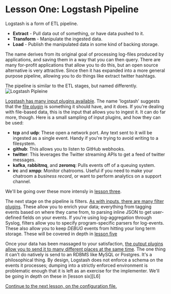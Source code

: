 # Lesson One: Logstash Pipeline
Logstash is a form of ETL pipeline.

* **Extract** - Pull data out of something, or have data pushed to it.
* **Transform** - Manipulate the ingested data.
* **Load** - Publish the manipulated data in some kind of backing storage.

The name derives from its original goal of processing log-files produced by
applications, and saving them in a way that you can then query. There are
many for-profit applications that allow you to do this, but an open source
alternative is very attractive. Since then it has expanded into a more general
purpose pipeline, allowing you to do things like extract twitter hashtags.

The pipeline is similar to the ETL stages, but named differently.
![Logstash Pipleine][pipeline]

[Logstash has many input plugins available][ls-input]. The name 'logstash' suggests
that the [file plugin][input-file] is something it should have, and it does.
If you're dealing with file-based data, this is the input that allows you to
ingest it. It can do far more, though. Here is a small sampling of input plugins,
and how they can be used:

* **tcp** and **udp**: These open a network port. Any text sent to it will be ingested as a single event. Handy if you're trying to avoid writing to a filesystem.
* **github**: This allows you to listen to GitHub webhooks.
* **twitter**: This leverages the Twitter streaming APIs to get a feed of twitter messages.
* **kafka**, **rabbitmq**, and **zeromq**: Pulls events off of a queuing system.
* **irc** and **xmpp**: Monitor chatrooms. Useful if you need to make your chatroom a *business record*, or want to perform analytics on a support channel.

We'll be going over these more intensly in [lesson three][L3].

The next stage on the pipeline is filters. [As with inputs, there are many filter plugins][ls-filter].
These allow you to enrich your data; everything from tagging events based on where
they came from, to parsing inline JSON to get user-defined fields on your
events. If you're using log-aggregation through Syslog, filters allow you to
specify program-specific parsers for log-events. These also allow you to
keep *DEBUG* events from hitting your long term storage. These will be covered
in depth in [lesson five][L5]

Once your data has been massaged to your satisfaction,
[the output plugins allow you to send it to many different places at the same time][ls-output].
The one thing it can't do natively is send to an RDBMS like MySQL or Postgres. It's
a philosophical thing. By design, Logstash does not enforce a schema on the
events it processes; dumping into a strictly enforced environment is problematic
enough that it is left as an exercise for the implementer. We'll be going in
depth on these in [lesson six][L6]

[Continue to the next lesson, on the configuration file.][L2]

[pipeline]: http://sysadmin1138.net/images/LogstashPipeline.svg
[ls-input]: https://www.elastic.co/guide/en/logstash/current/input-plugins.html
[ls-filter]: https://www.elastic.co/guide/en/logstash/current/filter-plugins.html
[ls-output]: https://www.elastic.co/guide/en/logstash/current/output-plugins.html
[input-file]: https://www.elastic.co/guide/en/logstash/current/plugins-inputs-file.html
[L2]: lesson_two.md
[L3]: lesson_three.md
[L5]: lesson_five.md
